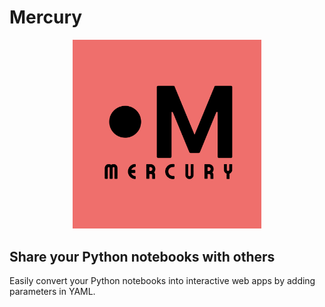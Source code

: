 # Mercury

<p align="center">
  <img 
    alt="Mercury logo"
    src="https://raw.githubusercontent.com/mljar/visual-identity/main/mercury/mercury_logo_v1.png" width="60%" />
</p>

## Share your Python notebooks with others

Easily convert your Python notebooks into interactive web apps by adding parameters in YAML.